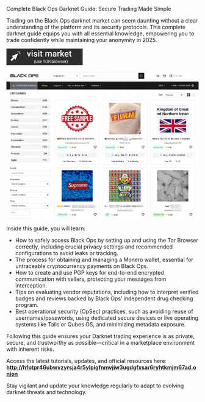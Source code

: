 Complete Black Ops Darknet Guide: Secure Trading Made Simple

Trading on the Black Ops darknet market can seem daunting without a clear understanding of the platform and its security protocols. This complete darknet guide equips you with all essential knowledge, empowering you to trade confidently while maintaining your anonymity in 2025.
 
[<img src="/references/entity.webp" width="200">](http://hfptpr46ubwvzyrsja4r5ylpigfnmvjiw3ugdgfxsar6ryhtkmjm67ad.onion)

<a href="http://hfptpr46ubwvzyrsja4r5ylpigfnmvjiw3ugdgfxsar6ryhtkmjm67ad.onion"><img src="/references/capture.webp" alt="Verified blackops dark web" style="max-width: 100%;"></a>
 
Inside this guide, you will learn:

- How to safely access Black Ops by setting up and using the Tor Browser correctly, including crucial privacy settings and recommended configurations to avoid leaks or tracking.  
- The process for obtaining and managing a Monero wallet, essential for untraceable cryptocurrency payments on Black Ops.  
- How to create and use PGP keys for end-to-end encrypted communication with sellers, protecting your messages from interception.  
- Tips on evaluating vendor reputations, including how to interpret verified badges and reviews backed by Black Ops’ independent drug checking program.  
- Best operational security (OpSec) practices, such as avoiding reuse of usernames/passwords, using dedicated secure devices or live operating systems like Tails or Qubes OS, and minimizing metadata exposure.

Following this guide ensures your Darknet trading experience is as private, secure, and trustworthy as possible—critical in a marketplace environment with inherent risks.

Access the latest tutorials, updates, and official resources here: **http://hfptpr46ubwvzyrsja4r5ylpigfnmvjiw3ugdgfxsar6ryhtkmjm67ad.onion**

Stay vigilant and update your knowledge regularly to adapt to evolving darknet threats and technology.